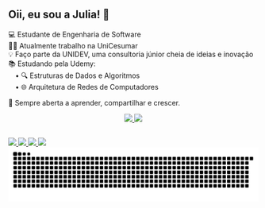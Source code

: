 ## Oii, eu sou a Julia! 💙


💻 Estudante de Engenharia de Software  
🧑‍💻 Atualmente trabalho na UniCesumar  
💡 Faço parte da UNIDEV, uma consultoria júnior cheia de ideias e inovação  
📚 Estudando pela Udemy:  
 • 🔍  Estruturas de Dados e Algoritmos   
 • 🌐  Arquitetura de Redes de Computadores   

💬 Sempre aberta a aprender, compartilhar e crescer.

<div align="center">
  <a href="https://github.com/juliaoliveirads">
    <img width="49%" src="https://github-readme-stats.vercel.app/api?username=juliaoliveirads&show_icons=true&theme=dracula&include_all_commits=true&count_private=true" />
    <img width="49%" src="https://github-readme-stats.vercel.app/api/top-langs/?username=juliaoliveirads&layout=compact&langs_count=16&theme=dracula" />
  </a>
</div>
  
##

<div> 
  <a href="https://instagram.com/juliadsanttos" target="_blank">
    <img src="https://img.shields.io/badge/-Instagram-E4405F?style=for-the-badge&logo=instagram&logoColor=white" />
  </a>

  <a href="https://discord.gg/G9GPg5SA75" target="_blank">
    <img src="https://img.shields.io/badge/Discord-7289DA?style=for-the-badge&logo=discord&logoColor=white" />
  </a>

  <a href="mailto:juliaoliveiradossantos015@gmail.com" target="_blank">
    <img src="https://img.shields.io/badge/-Gmail-D14836?style=for-the-badge&logo=gmail&logoColor=white" />
  </a>

  <a href="https://www.linkedin.com/in/juliaoliveira-tech/" target="_blank">
    <img src="https://img.shields.io/badge/-LinkedIn-0077B5?style=for-the-badge&logo=linkedin&logoColor=white" />
  </a>
</div>


<picture>
  <source media="(prefers-color-scheme: dark)" srcset="https://raw.githubusercontent.com/juliaoliveirads/juliaoliveirads/output/github-contribution-grid-snake-dark.svg">
  <source media="(prefers-color-scheme: light)" srcset="https://raw.githubusercontent.com/juliaoliveirads/juliaoliveirads/output/github-contribution-grid-snake.svg">
  <img alt="github contribution grid snake animation" src="https://raw.githubusercontent.com/juliaoliveirads/juliaoliveirads/output/github-contribution-grid-snake.svg">
</picture>
